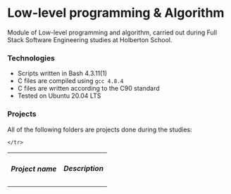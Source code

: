 # Low-level programming & Algorithm
Module of Low-level programming and algorithm, carried out during Full Stack Software Engineering studies at Holberton School.

### Technologies
-   Scripts written in Bash 4.3.11(1)
-   C files are compiled using `gcc 4.8.4`
-   C files are written according to the C90 standard
-   Tested on Ubuntu 20.04 LTS

### Projects
All of the following folders are projects done during the studies:
<table>
    <tr>
      <th><h5>Project name</h5></th>
      <td><h5>Description</h5></td>
    </tr>
  <tr>
      
    </tr>
</table>
